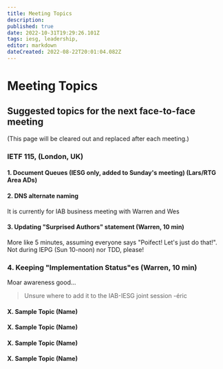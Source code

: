 ```yaml
---
title: Meeting Topics
description: 
published: true
date: 2022-10-31T19:29:26.101Z
tags: iesg, leadership,
editor: markdown
dateCreated: 2022-08-22T20:01:04.082Z
---
```


# Meeting Topics

## Suggested topics for the next face-to-face meeting 

(This page will be cleared out and replaced after each meeting.)

### IETF 115, (London, UK) 


#### 1. Document Queues (IESG only, added to Sunday's meeting) (Lars/RTG Area ADs)

#### 2. DNS alternate naming

It is currently for IAB business meeting with Warren and Wes

#### 3. Updating "Surprised Authors" statement (Warren,  10 min)

More like 5 minutes, assuming everyone says "Poifect! Let's just do that!". Not during IEPG (Sun 10-noon) nor TDD, please!

### 4. Keeping "Implementation Status"es (Warren, 10 min)
Moar awareness good...


> Unsure where to add it to the IAB-IESG joint session 
> -éric

#### X. Sample Topic (Name)

#### X. Sample Topic (Name)

#### X. Sample Topic (Name)

#### X. Sample Topic (Name)

